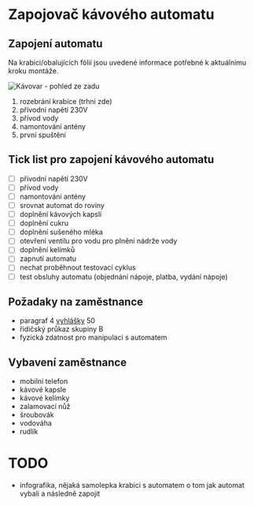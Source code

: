 # Zapojovač kávového automatu

## Zapojení automatu
Na krabici/obalujících fólií jsou uvedené informace potřebné k aktuálnímu kroku montáže.

![Kávovar - pohled ze zadu](./Kávovar-pohled_ze_zadu.png)

1. rozebrání krabice (trhni zde)
2. přívodní napětí 230V
3. přívod vody
4. namontování antény
5. první spuštění

## Tick list pro zapojení kávového automatu
- [ ] přívodní napětí 230V
- [ ] přívod vody
- [ ] namontování antény
- [ ] srovnat automat do roviny
- [ ] doplnění kávových kapslí
- [ ] doplnění cukru
- [ ] doplnění sušeného mléka
- [ ] otevření ventilu pro vodu pro plnění nádrže vody
- [ ] doplnění kelímků
- [ ] zapnutí automatu
- [ ] nechat proběhnout testovací cyklus
- [ ] test obsluhy automatu (objednání nápoje, platba, vydání nápoje)

## Požadaky na zaměstnance
 - paragraf 4 [vyhlášky](http://atp-elektro.cz/rozdeleni-paragrafu-dle-vyhlasky-501978-sbirka/) 50
 - řidičský průkaz skupiny B
 - fyzická zdatnost pro manipulaci s automatem

## Vybavení zaměstnance
 - mobilní telefon
 - kávové kapsle
 - kávové kelímky
 - zalamovací nůž
 - šroubovák
 - vodováha
 - rudlík

# TODO
- infografika, nějaká samolepka krabici s automatem o tom jak automat vybali a následně zapojit

